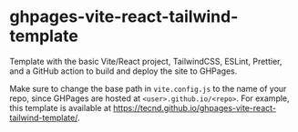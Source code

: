# ghpages-vite-react-tailwind-template

Template with the basic Vite/React project, TailwindCSS, ESLint, Prettier, and a
GitHub action to build and deploy the site to GHPages.

Make sure to change the base path in `vite.config.js` to the name of your repo,
since GHPages are hosted at `<user>.github.io/<repo>`. For example, this template
is available at <https://tecnd.github.io/ghpages-vite-react-tailwind-template/>.
